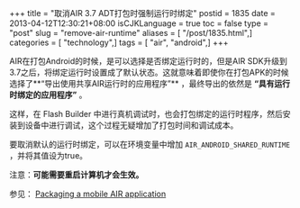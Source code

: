 +++
title = "取消AIR 3.7 ADT打包时强制运行时绑定"
postid = 1835
date = 2013-04-12T12:30:21+08:00
isCJKLanguage = true
toc = false
type = "post"
slug = "remove-air-runtime"
aliases = [ "/post/1835.html",]
categories = [ "technology",]
tags = [ "air", "android",]
+++


AIR在打包Android的时候，是可以选择是否绑定运行时的，但是AIR SDK升级到3.7之后，将绑定运行时设置成了默认状态。这就意味着即使你在打包APK的时候选择了**“导出使用共享AIR运行时的应用程序”** ，最终导出的依然是 **“具有运行时绑定的应用程序”** 。

这样，在 Flash Builder 中进行真机调试时，也会打包绑定的运行时程序，然后安装到设备中进行调试，这个过程无疑增加了打包时间和调试成本。

要取消默认的运行时绑定，可以在环境变量中增加 `AIR_ANDROID_SHARED_RUNTIME` ，并将其值设为true。

注意：**可能需要重启计算机才会生效。**

参见： [Packaging a mobile AIR application](http://help.adobe.com/en_US/air/build/WSfffb011ac560372f-5d0f4f25128cc9cd0cb-7ffb.html)

